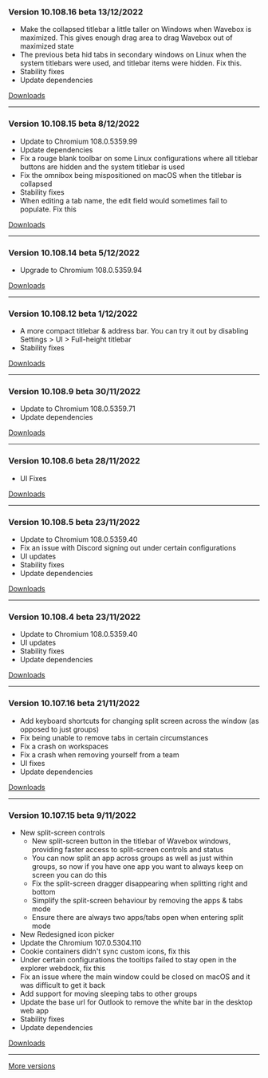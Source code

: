 <h3>Version 10.108.16 beta <span class="date">13/12/2022</span></h3>
<ul>
  <li>
    Make the collapsed titlebar a little taller on Windows when Wavebox is
    maximized. This gives enough drag area to drag Wavebox out of maximized state
  </li>
  <li>
    The previous beta hid tabs in secondary windows on Linux when the system titlebars
    were used, and titlebar items were hidden. Fix this.
  </li>
  <li>Stability fixes</li>
  <li>Update dependencies</li>
</ul>

[Downloads](https://wavebox.io/download/release/10.108.16.3)

---

<h3>Version 10.108.15 beta <span class="date">8/12/2022</span></h3>
<ul>
  <li>Update to Chromium 108.0.5359.99</li>
  <li>Update dependencies</li>
  <li>Fix a rouge blank toolbar on some Linux configurations where all titlebar buttons are hidden and the system titlebar is used</li>
  <li>Fix the omnibox being mispositioned on macOS when the titlebar is collapsed</li>
  <li>Stability fixes</li>
  <li>When editing a tab name, the edit field would sometimes fail to populate. Fix this</li>
</ul>

[Downloads](https://wavebox.io/download/release/10.108.15.3)

---

<h3>Version 10.108.14 beta <span class="date">5/12/2022</span></h3>
<ul>
  <li>Upgrade to Chromium 108.0.5359.94</li>
</ul>

[Downloads](https://wavebox.io/download/release/10.108.14.3)

---

<h3>Version 10.108.12 beta <span class="date">1/12/2022</span></h3>
<ul>
  <li>
    A more compact titlebar & address bar. You can try it out by disabling
    Settings &gt; UI &gt; Full-height titlebar
  </li>
  <li>Stability fixes</li>
</ul>

[Downloads](https://wavebox.io/download/release/10.108.12.3)

---

<h3>Version 10.108.9 beta <span class="date">30/11/2022</span></h3>
<ul>
  <li>Update to Chromium 108.0.5359.71</li>
  <li>Update dependencies</li>
</ul>

[Downloads](https://wavebox.io/download/release/10.108.9.3)

---

<h3>Version 10.108.6 beta <span class="date">28/11/2022</span></h3>
<ul>
  <li>UI Fixes</li>
</ul>

[Downloads](https://wavebox.io/download/release/10.108.6.3)

---

<h3>Version 10.108.5 beta <span class="date">23/11/2022</span></h3>
<ul>
  <li>Update to Chromium 108.0.5359.40</li>
  <li>Fix an issue with Discord signing out under certain configurations</li>
  <li>UI updates</li>
  <li>Stability fixes</li>
  <li>Update dependencies</li>
</ul>

[Downloads](https://wavebox.io/download/release/10.108.5.3)

---

<h3>Version 10.108.4 beta <span class="date">23/11/2022</span></h3>
<ul>
  <li>Update to Chromium 108.0.5359.40</li>
  <li>UI updates</li>
  <li>Stability fixes</li>
  <li>Update dependencies</li>
</ul>

[Downloads](https://wavebox.io/download/release/10.108.4.3)

---

<h3>Version 10.107.16 beta <span class="date">21/11/2022</span></h3>
<ul>
  <li>Add keyboard shortcuts for changing split screen across the window (as opposed to just groups)</li>
  <li>Fix being unable to remove tabs in certain circumstances</li>
  <li>Fix a crash on workspaces</li>
  <li>Fix a crash when removing yourself from a team</li>
  <li>UI fixes</li>
  <li>Update dependencies</li>
</ul>

[Downloads](https://wavebox.io/download/release/10.107.16.3)

---

<h3>Version 10.107.15 beta <span class="date">9/11/2022</span></h3>
<ul>
  <li>
    New split-screen controls
    <ul>
      <li>
        New split-screen button in the titlebar of Wavebox windows, providing faster access to
        split-screen controls and status
      </li>
      <li>
        You can now split an app across groups as well as just within groups, so now if you have
        one app you want to always keep on screen you can do this
      </li>
      <li>Fix the split-screen dragger disappearing when splitting right and bottom</li>
      <li>Simplify the split-screen behaviour by removing the apps & tabs mode</li>
      <li>Ensure there are always two apps/tabs open when entering split mode</li>
    </ul>
  </li>
  <li>New Redesigned icon picker</li>
  <li>Update the Chromium 107.0.5304.110</li>
  <li>Cookie containers didn't sync custom icons, fix this</li>
  <li>Under certain configurations the tooltips failed to stay open in the explorer webdock, fix this</li>
  <li>Fix an issue where the main window could be closed on macOS and it was difficult to get it back</li>
  <li>Add support for moving sleeping tabs to other groups</li>
  <li>Update the base url for Outlook to remove the white bar in the desktop web app</li>
  <li>Stability fixes</li>
  <li>Update dependencies</li>
</ul>

[Downloads](https://wavebox.io/download/release/10.107.15.3)

---
[More versions](https://wavebox.io/changelog/beta/)